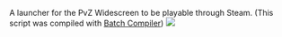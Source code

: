 A launcher for the PvZ Widescreen to be playable through Steam.
(This script was compiled with [Batch Compiler](https://sourceforge.net/projects/batch-compiler/))
![](https://static.wikia.nocookie.net/logopedia/images/0/01/Pvz_logo_stacked_rgb.png/revision/latest?cb=20120408101754)
